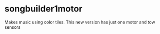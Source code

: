 # songbuilder1motor
Makes music using color tiles. This new version has just one motor and tow sensors
